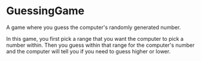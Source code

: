 # GuessingGame
A game where you guess the computer's randomly generated number. 

In this game, you first pick a range that you want the computer to pick a number within. Then you guess within that range for the computer's number and the computer will tell you if you need to guess higher or lower. 
